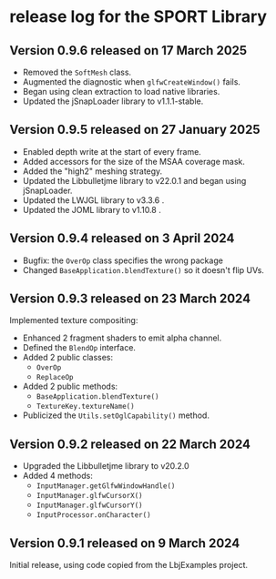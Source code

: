 # release log for the SPORT Library

## Version 0.9.6 released on 17 March 2025

+ Removed the `SoftMesh` class.
+ Augmented the diagnostic when `glfwCreateWindow()` fails.
+ Began using clean extraction to load native libraries.
+ Updated the jSnapLoader library to v1.1.1-stable.

## Version 0.9.5 released on 27 January 2025

+ Enabled depth write at the start of every frame.
+ Added accessors for the size of the MSAA coverage mask.
+ Added the "high2" meshing strategy.
+ Updated the Libbulletjme library to v22.0.1 and began using jSnapLoader.
+ Updated the LWJGL library to v3.3.6 .
+ Updated the JOML library to v1.10.8 .

## Version 0.9.4 released on 3 April 2024

+ Bugfix: the `OverOp` class specifies the wrong package
+ Changed `BaseApplication.blendTexture()` so it doesn't flip UVs.

## Version 0.9.3 released on 23 March 2024

Implemented texture compositing:
+ Enhanced 2 fragment shaders to emit alpha channel.
+ Defined the `BlendOp` interface.
+ Added 2 public classes:
  + `OverOp`
  + `ReplaceOp`
+ Added 2 public methods:
  + `BaseApplication.blendTexture()`
  + `TextureKey.textureName()`
+ Publicized the `Utils.setOglCapability()` method.

## Version 0.9.2 released on 22 March 2024

+ Upgraded the Libbulletjme library to v20.2.0
+ Added 4 methods:
  + `InputManager.getGlfwWindowHandle()`
  + `InputManager.glfwCursorX()`
  + `InputManager.glfwCursorY()`
  + `InputProcessor.onCharacter()`

## Version 0.9.1 released on 9 March 2024

Initial release, using code copied from the LbjExamples project.